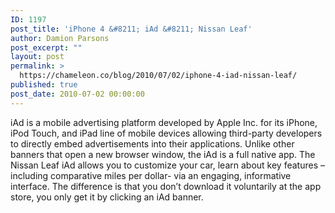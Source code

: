 ```yaml
---
ID: 1197
post_title: 'iPhone 4 &#8211; iAd &#8211; Nissan Leaf'
author: Damion Parsons
post_excerpt: ""
layout: post
permalink: >
  https://chameleon.co/blog/2010/07/02/iphone-4-iad-nissan-leaf/
published: true
post_date: 2010-07-02 00:00:00
---
```

iAd is a mobile advertising platform developed by Apple Inc. for its iPhone, iPod Touch, and iPad line of mobile devices allowing third-party developers to directly embed advertisements into their applications. Unlike other banners that open a new browser window, the iAd is a full native app. The Nissan Leaf iAd allows you to customize your car, learn about key features – including comparative miles per dollar- via an engaging, informative interface. The difference is that you don’t download it voluntarily at the app store, you only get it by clicking an iAd banner.

<object width="560" height="340" classid="clsid:d27cdb6e-ae6d-11cf-96b8-444553540000" codebase="https://download.macromedia.com/pub/shockwave/cabs/flash/swflash.cab#version=6,0,40,0"><param name="allowFullScreen" value="true" /><param name="allowscriptaccess" value="always" /><param name="src" value="https://www.youtube.com/v/a-_xa_m7MXU&amp;hl=en_US&amp;fs=1?rel=0" /><param name="allowfullscreen" value="true" /><embed type="application/x-shockwave-flash" width="560" height="340" src="https://www.youtube.com/v/a-_xa_m7MXU&amp;hl=en_US&amp;fs=1?rel=0" allowscriptaccess="always" allowfullscreen="allowfullscreen" /></object>